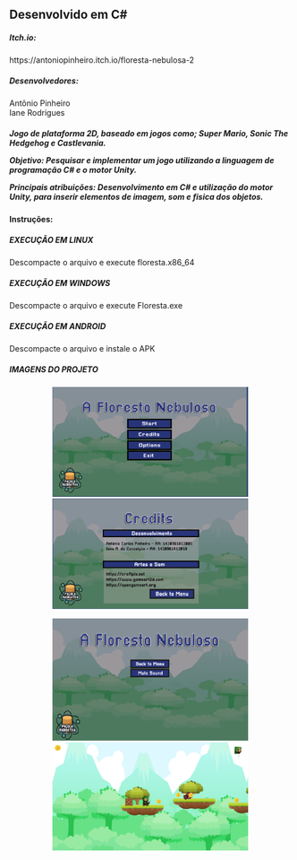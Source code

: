 <h2>Desenvolvido em C#</h2>

<h5>Itch.io:</h5>
https://antoniopinheiro.itch.io/floresta-nebulosa-2

<h5>Desenvolvedores:</h5>
Antônio Pinheiro<br>
Iane Rodrigues

<h5>Jogo de plataforma 2D, baseado em jogos como; Super Mario, Sonic The Hedgehog e Castlevania.

Objetivo: Pesquisar e implementar um jogo utilizando a linguagem de programação C# e o motor Unity.

Principais atribuições: Desenvolvimento em C# e utilização do motor Unity, para inserir elementos de imagem, som e fisica dos objetos.</h5>

<h4>Instruções:</h4>

<h5>EXECUÇÃO EM LINUX</h5>

Descompacte o arquivo e execute floresta.x86_64

<h5>EXECUÇÃO EM WINDOWS</h5>

Descompacte o arquivo e execute Floresta.exe

<h5>EXECUÇÃO EM ANDROID</h5>

Descompacte o arquivo e instale o APK

<h5>IMAGENS DO PROJETO</h5>

<p align="center">
  <img src="/readme_screenshots/screen1.png" width="350" title="Floresta 2">
  <img src="/readme_screenshots/screen2.png" width="350" height="197" title="Floresta 2">
</p>

<p align="center">
  <img src="/readme_screenshots/screen3.png" width="350" title="Floresta 2">
  <img src="/readme_screenshots/screen4.png" width="350" title="Floresta 2">
</p>




